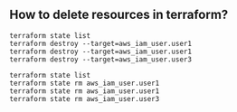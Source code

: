 ## How to delete resources in terraform?

```t
terraform state list
terraform destroy --target=aws_iam_user.user1
terraform destroy --target=aws_iam_user.user1
terraform destroy --target=aws_iam_user.user3
```

```t
terraform state list
terraform state rm aws_iam_user.user1
terraform state rm aws_iam_user.user1
terraform state rm aws_iam_user.user3
```